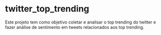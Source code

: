 # twitter_top_trending

Este projeto tem como objetivo coletar e analisar o top trending do twitter e fazer análise de sentimento em tweets relacionados aos top trending.






